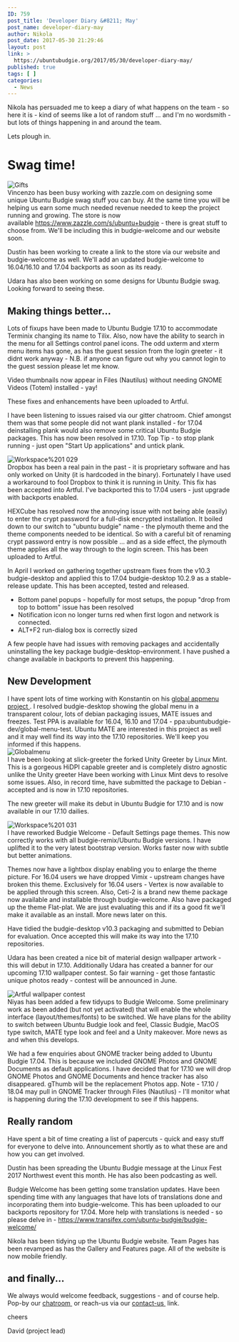 ```yaml
---
ID: 759
post_title: 'Developer Diary &#8211; May'
post_name: developer-diary-may
author: Nikola
post_date: 2017-05-30 21:29:46
layout: post
link: >
  https://ubuntubudgie.org/2017/05/30/developer-diary-may/
published: true
tags: [ ]
categories:
  - News
---
```

Nikola has persuaded me to keep a diary of what happens on the team - so here it is - kind of seems like a lot of random stuff ... and I'm no wordsmith - but lots of things happening in and around the team.

Lets plough in.
<h1 id="swag-time-">Swag time!</h1>
<div class="uk-overlay uk-overlay-hover uk-visible-hover">

<img src="https://ubuntubudgie.org/wp-content/uploads/2017/05/gifts.jpg" alt="Gifts" />
<div class="uk-overlay-panel uk-overlay-background uk-overlay-fade"></div>
</div>
Vincenzo has been busy working with zazzle.com on designing some unique Ubuntu Budgie swag stuff you can buy. At the same time you will be helping us earn some much needed revenue needed to keep the project running and growing. The store is now available <a href="https://www.zazzle.com/s/ubuntu+budgie">https://www.zazzle.com/s/ubuntu+budgie</a> - there is great stuff to choose from. We'll be including this in budgie-welcome and our website soon.

Dustin has been working to create a link to the store via our website and budgie-welcome as well. We'll add an updated budgie-welcome to 16.04/16.10 and 17.04 backports as soon as its ready.

Udara has also been working on some designs for Ubuntu Budgie swag. Looking forward to seeing these.
<h2 id="making-things-better-">Making things better...</h2>
Lots of fixups have been made to Ubuntu Budgie 17.10 to accommodate Terminix changing its name to Tilix. Also, now have the ability to search in the menu for all Settings control panel icons. The odd uxterm and xterm menu items has gone, as has the guest session from the login greeter - it didnt work anyway - N.B. if anyone can figure out why you cannot login to the guest session please let me know.

Video thumbnails now appear in Files (Nautilus) without needing GNOME Videos (Totem) installed - yay!

These fixes and enhancements have been uploaded to Artful.

I have been listening to issues raised via our gitter chatroom. Chief amongst them was that some people did not want plank installed - for 17.04 deinstalling plank would also remove some critical Ubuntu Budgie packages. This has now been resolved in 17.10. Top Tip - to stop plank running - just open "Start Up applications" and untick plank.
<div class="uk-overlay uk-overlay-hover uk-visible-hover">

<img src="https://ubuntubudgie.org/wp-content/uploads/2017/05/Workspace201_029.jpg" alt="Workspace%201 029" />
<div class="uk-overlay-panel uk-overlay-background uk-overlay-fade"></div>
</div>
Dropbox has been a real pain in the past - it is proprietary software and has only worked on Unity (it is hardcoded in the binary). Fortunately I have used a workaround to fool Dropbox to think it is running in Unity. This fix has been accepted into Artful. I've backported this to 17.04 users - just upgrade with backports enabled.

HEXCube has resolved now the annoying issue with not being able (easily) to enter the crypt password for a full-disk encrypted installation. It boiled down to our switch to "ubuntu budgie" name - the plymouth theme and the theme components needed to be identical. So with a careful bit of renaming crypt password entry is now possible ... and as a side effect, the plymouth theme applies all the way through to the login screen. This has been uploaded to Artful.

In April I worked on gathering together upstream fixes from the v10.3 budgie-desktop and applied this to 17.04 budgie-desktop 10.2.9 as a stable-release update. This has been accepted, tested and released.
<ul>
 	<li>Bottom panel popups - hopefully for most setups, the popup "drop from top to bottom" issue has been resolved</li>
 	<li>Notification icon no longer turns red when first logon and network is connected.</li>
 	<li>ALT+F2 run-dialog box is correctly sized</li>
</ul>
A few people have had issues with removing packages and accidentally uninstalling the key package budgie-desktop-environment. I have pushed a change available in backports to prevent this happening.
<h2 id="new-development">New Development</h2>
I have spent lots of time working with Konstantin on his <a href="https://github.com/rilian-la-te/vala-panel-appmenu">global appmenu project </a>. I resolved budgie-desktop showing the global menu in a transparent colour, lots of debian packaging issues, MATE issues and freezes. Test PPA is available for 16.04, 16.10 and 17.04 - ppa:ubuntubudgie-dev/global-menu-test. Ubuntu MATE are interested in this project as well and it may well find its way into the 17.10 repositories. We'll keep you informed if this happens.
<div class="uk-overlay uk-overlay-hover uk-visible-hover">

<img src="https://ubuntubudgie.org/wp-content/uploads/2017/05/globalmenu.jpg" alt="Globalmenu" />
<div class="uk-overlay-panel uk-overlay-background uk-overlay-fade"></div>
</div>
I have been looking at slick-greeter the forked Unity Greeter by Linux Mint. This is a gorgeous HiDPI capable greeter and is completely distro agnostic unlike the Unity greeter Have been working with Linux Mint devs to resolve some issues. Also, in record time, have submitted the package to Debian - accepted and is now in 17.10 repositories.

The new greeter will make its debut in Ubuntu Budgie for 17.10 and is now available in our 17.10 dailies.
<div class="uk-overlay uk-overlay-hover uk-visible-hover">

<img src="https://ubuntubudgie.org/wp-content/uploads/2017/05/Workspace201_031.jpg" alt="Workspace%201 031" />
<div class="uk-overlay-panel uk-overlay-background uk-overlay-fade"></div>
</div>
I have reworked Budgie Welcome - Default Settings page themes. This now correctly works with all budgie-remix/Ubuntu Budgie versions. I have uplifted it to the very latest bootstrap version. Works faster now with subtle but better animations.

Themes now have a lightbox display enabling you to enlarge the theme picture. For 16.04 users we have dropped Vimix - upstream changes have broken this theme.
Exclusively for 16.04 users - Vertex is now available to be applied through this screen. Also, Ceti-2 is a brand new theme package now available and installable through budgie-welcome. Also have packaged up the theme Flat-plat. We are just evaluating this and if its a good fit we'll make it available as an install. More news later on this.

Have tidied the budgie-desktop v10.3 packaging and submitted to Debian for evaluation. Once accepted this will make its way into the 17.10 repositories.

Udara has been created a nice bit of material design wallpaper artwork - this will debut in 17.10. Additionally Udara has created a banner for our upcoming 17.10 wallpaper contest. So fair warning - get those fantastic unique photos ready - contest will be announced in June.
<div class="uk-overlay uk-overlay-hover uk-visible-hover">

<img src="https://ubuntubudgie.org/wp-content/uploads/2017/05/artful-wallpaper-contest.jpg" alt="Artful wallpaper contest" />
<div class="uk-overlay-panel uk-overlay-background uk-overlay-fade"></div>
</div>
Niyas has been added a few tidyups to Budgie Welcome. Some preliminary work as been added (but not yet activated) that will enable the whole interface (layout/themes/fonts) to be switched. We have plans for the ability to switch between Ubuntu Budgie look and feel, Classic Budgie, MacOS type switch, MATE type look and feel and a Unity makeover. More news as and when this develops.

We had a few enquiries about GNOME tracker being added to Ubuntu Budgie 17.04. This is because we included GNOME Photos and GNOME Documents as default applications. I have decided that for 17.10 we will drop GNOME Photos and GNOME Documents and hence tracker has also disappeared. gThumb will be the replacement Photos app. Note - 17.10 / 18.04 may pull in GNOME Tracker through Files (Nautilus) - I'll monitor what is happening during the 17.10 development to see if this happens.
<h2 id="really-random">Really random</h2>
Have spent a bit of time creating a list of papercuts - quick and easy stuff for everyone to delve into. Announcement shortly as to what these are and how you can get involved.

Dustin has been spreading the Ubuntu Budgie message at the Linux Fest 2017 Northwest event this month. He has also been podcasting as well.

Budgie Welcome has been getting some translation updates. Have been spending time with any languages that have lots of translations done and incorporating them into budgie-welcome. This has been uploaded to our backports repository for 17.04. More help with translations is needed - so please delve in - <a href="https://www.transifex.com/ubuntu-budgie/budgie-welcome/">https://www.transifex.com/ubuntu-budgie/budgie-welcome/</a>

Nikola has been tidying up the Ubuntu Budgie website. Team Pages has been revamped as has the Gallery and Features page. All of the website is now mobile friendly.
<h2 id="and-finally-">and finally...</h2>
We always would welcome feedback, suggestions - and of course help. Pop-by our <a href="https://gitter.im/ubuntubudgie/community">chatroom </a> or reach-us via our <a href="https://ubuntubudgie.org/admin/blog/post/@page/4">contact-us </a> link.

cheers

David (project lead)